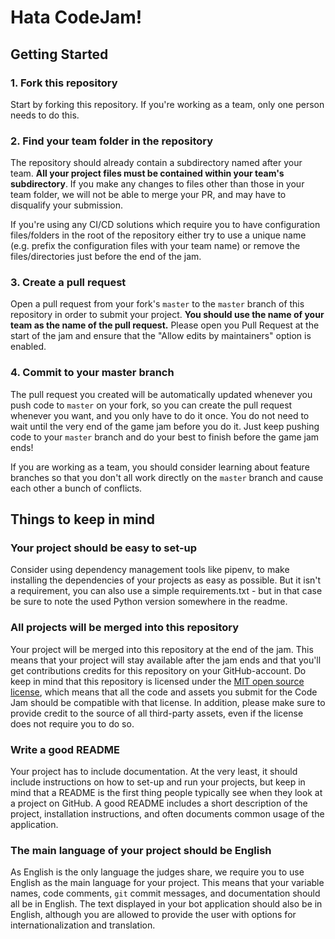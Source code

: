 # Hata CodeJam!

## Getting Started

### 1. Fork this repository

Start by forking this repository. If you're working as a team, only one person needs to do this.

### 2. Find your team folder in the repository

The repository should already contain a subdirectory named after your team. **All your project files must be contained within your team's subdirectory**. If you make any changes to files other than those in your team folder, we will not be able to merge your PR, and may have to disqualify your submission.

If you're using any CI/CD solutions which require you to have configuration files/folders in the root of the repository either try to use a unique name (e.g. prefix the configuration files with your team name) or remove the files/directories just before the end of the jam.

### 3. Create a pull request

Open a pull request from your fork's `master` to the `master` branch of this repository in order to submit your project. **You should use the name of your team as the name of the pull request.** Please open you Pull Request at the start of the jam and ensure that the "Allow edits by maintainers" option is enabled. 

### 4. Commit to your master branch

The pull request you created will be automatically updated whenever you push code to `master` on your fork, so you can create the pull request whenever you want, and you only have to do it once. You do not need to wait until the very end of the game jam before you do it. Just keep pushing code to your `master` branch and do your best to finish before the game jam ends!

If you are working as a team, you should consider learning about feature branches so that you don't all work directly on the `master` branch and cause each other a bunch of conflicts.

## Things to keep in mind

### Your project should be easy to set-up
Consider using dependency management tools like pipenv, to make installing the dependencies of your projects as easy as possible. But it isn't a requirement, you can also use a simple requirements.txt - but in that case be sure to note the used Python version somewhere in the readme.
### All projects will be merged into this repository
Your project will be merged into this repository at the end of the jam. This means that your project will stay available after the jam ends and that you'll get contributions credits for this repository on your GitHub-account. Do keep in mind that this repository is licensed under the [MIT open source license], which means that all the code and assets you submit for the Code Jam should be compatible with that license. In addition, please make sure to provide credit to the source of all third-party assets, even if the license does not require you to do so. 

### Write a good README
Your project has to include documentation. At the very least, it should include instructions on how to set-up and run your projects, but keep in mind that a README is the first thing people typically see when they look at a project on GitHub. A good README includes a short description of the project, installation instructions, and often documents common usage of the application.

### The main language of your project should be English
As English is the only language the judges share, we require you to use English as the main language for your project. This means that your variable names, code comments, `git` commit messages, and documentation should all be in English. The text displayed in your bot application should also be in English, although you are allowed to provide the user with options for internationalization and translation.

[MIT open source license]: https://opensource.org/licenses/MIT
